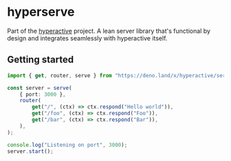 # hyperserve

Part of the [hyperactive](https://github.com/feathers-studio/hyperactive) project. A lean server library that's functional by design and integrates seamlessly with hyperactive itself.

## Getting started

```TypeScript
import { get, router, serve } from "https://deno.land/x/hyperactive/serve.ts";

const server = serve(
	{ port: 3000 },
	router(
		get("/", (ctx) => ctx.respond("Hello world")),
		get("/foo", (ctx) => ctx.respond("Foo")),
		get("/bar", (ctx) => ctx.respond("Bar")),
	),
);

console.log("Listening on port", 3000);
server.start();
```
